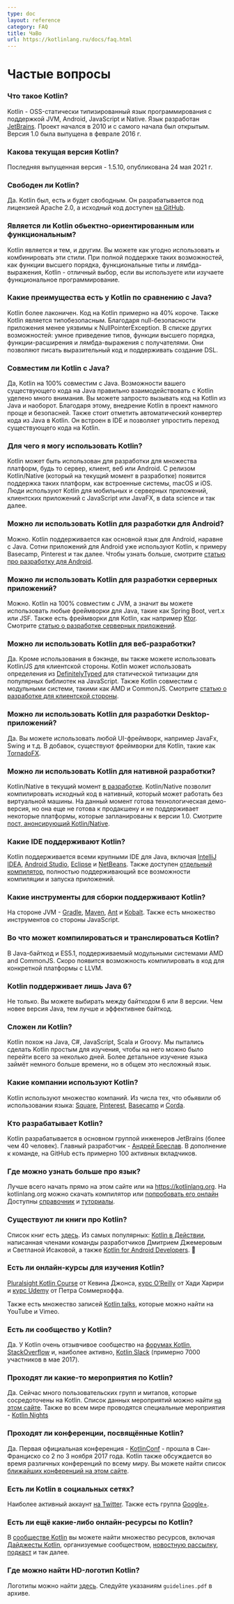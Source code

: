 ```yaml
---
type: doc
layout: reference
category: FAQ
title: ЧаВо
url: https://kotlinlang.ru/docs/faq.html
---
```


# Частые вопросы

### Что такое Kotlin?

Kotlin - OSS-статически типизированный язык программирования с поддержкой JVM, Android, JavaScript и Native.
Язык разработан [JetBrains](http://www.jetbrains.com).
Проект начался в 2010 и с самого начала был открытым.
Версия 1.0 была выпущена в феврале 2016 г.

### Какова текущая версия Kotlin?

Последняя выпущенная версия - 1.5.10, опубликована 24 мая 2021 г.

### Свободен ли Kotlin?

Да. Kotlin был, есть и будет свободным. Он разрабатывается под лицензией Apache 2.0,
а исходный код доступен [на GitHub](https://github.com/jetbrains/kotlin).

### Является ли Kotlin обьектно-ориентированным или функциональным?

Kotlin является и тем, и другим.
Вы можете как угодно использовать и комбинировать эти стили.
При полной поддержке таких возможностей, как функции высшего порядка, функциональные типы
и лямбда-выражения,
Kotlin - отличный выбор, если вы используете или изучаете функциональное программирование.

### Какие преимущества есть у Kotlin по сравнению с Java?

Kotlin более лаконичен. Код на Kotlin примерно на 40% короче.
Также Kotlin является типобезопасным. Благодаря null-безопасности приложения менее уязвимы к NullPointerException.
В списке других возможностей: умное приведение типов, функции высшего порядка,
функции-расширения и лямбда-выражения с получателями. Они позволяют писать выразительный код и
поддерживать создание DSL.

### Совместим ли Kotlin с Java?

Да, Kotlin на 100% совместим с Java. Возможности вашего существующего кода на Java правильно взаимодействовать с Kotlin
уделено много внимания. Вы можете запросто вызывать код на Kotlin из Java и наоборот.
Благодаря этому, внедрение Kotlin в проект намного проще и безопасней.
Также стоит отметить автоматический конвертер кода из Java в Kotlin.
Он встроен в IDE и позволяет упростить переход существующего кода на Kotlin.

### Для чего я могу использовать Kotlin?

Kotlin может быть использован для разработки для множества платформ, будь то сервер, клиент, веб или Android.
C релизом Kotlin/Native (который на текущий момент в разработке) появится поддержка таких платформ,
как встроенные системы, macOS и iOS. Люди используют Kotlin для мобильных
и серверных приложений, клиентских приложений с JavaScript или JavaFX, в data science и так далее.

### Можно ли использовать Kotlin для разработки для Android?

Можно. Kotlin поддерживается как основной язык для Android, наравне с Java. Сотни приложений для Android уже используют
Kotlin, к примеру Basecamp, Pinterest и так далее. Чтобы узнать больше,
смотрите [статью про разработку для Android](https://kotlinlang.org/docs/reference/android-overview.html).

### Можно ли использовать Kotlin для разработки серверных приложений?

Можно. Kotlin на 100% совместим с JVM, а значит вы можете использовать любые фреймворки для Java, такие как Spring Boot,
vert.x или JSF. Также есть фреймворки для Kotlin, как например [Ktor](http://github.com/kotlin/ktor).
Смотрите [статью о разработке серверных приложений](https://kotlinlang.org/docs/reference/server-overview.html).

### Можно ли использовать Kotlin для веб-разработки?

Да. Кроме использования в бэкэнде, вы также можете использовать Kotlin/JS
для клиентской стороны. Kotlin может использовать определения из
[DefinitelyTyped](http://definitelytyped.org) для статической типизации для популярных
библиотек на JavaScript. Также Kotlin совместим с модульными системи, такими как AMD и CommonJS.
Смотрите [статью о разработке для клиентской стороны](https://kotlinlang.org/docs/reference/js-overview.html).

### Можно ли использовать Kotlin для разработки Desktop-приложений?

Да. Вы можете использовать любой UI-фреймворк, например JavaFx, Swing и т.д.
В добавок, существуют фреймворки для Kotlin, такие как
[TornadoFX](https://github.com/edvin/tornadofx).

### Можно ли использовать Kotlin для нативной разработки?

Kotlin/Native в текущий момент [в разработке](https://blog.jetbrains.com/kotlin/tag/native/). Kotlin/Native позволит
компилировать исходный код в нативный, который может работать без виртуальной машины. На данный момент готова
технологическая демо-версия, но она еще не готова к продакшену и не поддерживает некоторые платформы,
которые запланированы к версии 1.0. Смотрите
[пост, анонсирующий Kotlin/Native](https://blog.jetbrains.com/kotlin/2017/04/kotlinnative-tech-preview-kotlin-without-a-vm/).

### Какие IDE поддерживают Kotlin?

Kotlin поддерживается всеми крупными IDE для Java, включая [IntelliJ IDEA](https://kotlinlang.org/docs/tutorials/getting-started.html),
[Android Studio](https://kotlinlang.org/docs/tutorials/kotlin-android.html), [Eclipse](https://kotlinlang.org/docs/tutorials/getting-started-eclipse.html) и
[NetBeans](http://plugins.netbeans.org/plugin/68590/kotlin).
Также доступен [отдельный компилятор](https://kotlinlang.org/docs/tutorials/command-line.html),
полностью поддерживающий все возможности компиляции и запуска приложений.

### Какие инструменты для сборки поддерживают Kotlin?

На стороне JVM - [Gradle](https://kotlinlang.ru/docs/gradle.html), [Maven](https://kotlinlang.org/docs/reference/using-maven.html),
[Ant](https://kotlinlang.ru/docs/ant.html) и [Kobalt](http://beust.com/kobalt/home/index.html). Также есть множество инструментов
со стороны JavaScript.

### Во что может компилироваться и транслироваться Kotlin?

В Java-байткод и ES5.1, поддерживаемый модульными системами AMD and CommonJS. Скоро появится возможность компилировать
в код для конкретной платформы с LLVM.

### Kotlin поддерживает лишь Java 6?

Не только. Вы можете выбирать между байткодом 6 или 8 версии. Чем новее версия Java, тем лучше и эффективнее байткод.

### Сложен ли Kotlin?

Kotlin похож на Java, C#, JavaScript, Scala и Groovy. Мы пытались сделать Kotlin простым для изучения,
чтобы на него можно было перейти всего за неколько дней.
Более детальное изучение языка займёт немного больше времени, но в общем это несложный язык.

### Какие компании используют Kotlin?

Kotlin используют множество компаний. Из числа тех, что обьявили об использовании языка: [Square](https://medium.com/square-corner-blog/square-open-source-loves-kotlin-c57c21710a17), [Pinterest](https://www.youtube.com/watch?v=mDpnc45WwlI), [Basecamp](https://m.signalvnoise.com/how-we-made-basecamp-3s-android-app-100-kotlin-35e4e1c0ef12) и [Corda](https://docs.corda.net/releases/release-M9.2/further-notes-on-kotlin.html).

### Кто разрабатывает Kotlin?

Kotlin разрабатывается в основном группой инженеров JetBrains (более чем 40 человек).
Главный разработчик - [Андрей Бреслав](https://twitter.com/abreslav). В дополнение к команде, на GitHub есть примерно 100
активных вкладчиков.

### Где можно узнать больше про язык?

Лучше всего начать прямо на этом сайте или на https://kotlinlang.org. На kotlinlang.org можно скачать компилятор или
[попробовать его онлайн](https://try.kotlinlang.org) Доступны [справочник](https://kotlinlang.org/docs/reference/index.html)
и [туториалы](https://kotlinlang.org/docs/tutorials/index.html).

### Существуют ли книги про Kotlin?

Список книг есть [здесь](https://kotlinlang.org/docs/books.html).
Из самых популярных: [Kotlin в Действии](https://www.manning.com/books/kotlin-in-action), написанная членами команды
разработчиков Дмитрием Джемеровым и Светланой Исаковой, а также
[Kotlin for Android Developers](https://leanpub.com/kotlin-for-android-developers).

### Есть ли онлайн-курсы для изучения Kotlin?

[Pluralsight Kotlin Course](https://www.pluralsight.com/courses/kotlin-getting-started) от Кевина Джонса,
[курс O’Reilly](http://shop.oreilly.com/product/0636920052982.do) от Хади Харири и [курс Udemy](http://petersommerhoff.com/dev/kotlin/kotlin-beginner-tutorial/) от Петра Соммерхоффа.

Также есть множество записей [Kotlin talks](http://kotlinlang.org/community/talks.html), которые можно найти на YouTube
и Vimeo.

### Есть ли сообщество у Kotlin?

Да. У Kotlin очень отзывчивое сообщество на [форумах Kotlin](http://discuss.kotlinlang.org),
[StackOverflow](http://stackoverflow.com/questions/tagged/kotlin) и, наиболее активно, [Kotlin Slack](http://slack.kotlinlang.org)
(примерно 7000 участников в мае 2017).

### Проходят ли какие-то мероприятия по Kotlin?

Да. Сейчас много пользовательских групп и митапов, которые сосредоточены на Kotlin. Список данных мероприятий можно найти [на этом сайте](https://kotlinlang.org/community/user-groups.html). Также во всем мире проводятся специальные мероприятия - [Kotlin Nights](https://kotlinlang.org/community/kotlin-nights.html)

### Проходят ли конференции, посвящённые Kotlin?

Да. Первая официальная конференция - [KotlinConf](https://kotlinconf.com) - прошла в Сан-Франциско со 2 по 3 ноября 2017 года.
Kotlin также обсуждается во время различных конференций по всему миру. Вы можете найти список [ближайших конференций на этом сайте](https://kotlinlang.org/community/talks.html?time=upcoming).

### Есть ли Kotlin в социальных сетях?

Наиболее активный аккаунт [на Twitter](https://twitter.com/kotlin).
Также есть группа [Google+](https://plus.google.com/communities/104597899765146112928).

### Есть ли ещё какие-либо онлайн-ресурсы по Kotlin?

В [сообществе Kotlin](https://kotlinlang.org/community/) вы можете найти множество ресурсов, включая [Дайджесты Kotlin](https://kotlin.link), организуемые сообществом,
[новостную рассылку](http://www.kotlinweekly.net), [подкаст](https://talkingkotlin.com) и так далее.   

### Где можно найти HD-логотип Kotlin?

Логотипы можно найти [здесь](https://resources.jetbrains.com/storage/products/kotlin/docs/kotlin_logos.zip).
Следуйте указаниям `guidelines.pdf` в архиве.
